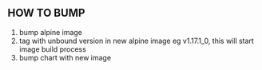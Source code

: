 ## HOW TO BUMP
  1. bump alpine image
  2. tag with unbound version in new alpine image eg v1.17.1_0, this will start image build process
  3. bump chart with new image

